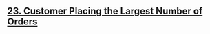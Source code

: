 <h2><a href="https://leetcode.com/problems/customer-placing-the-largest-number-of-orders/?envType=study-plan&id=sql-i">23. Customer Placing the Largest Number of Orders